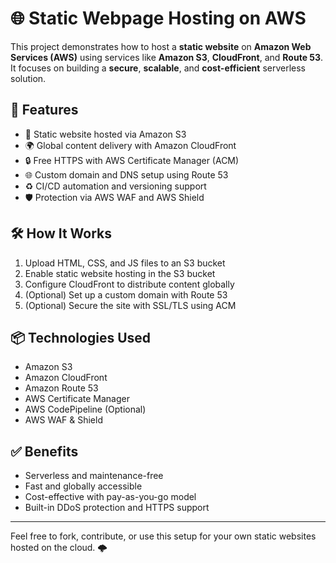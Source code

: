 # 🌐 Static Webpage Hosting on AWS

This project demonstrates how to host a **static website** on **Amazon Web Services (AWS)** using services like **Amazon S3**, **CloudFront**, and **Route 53**. It focuses on building a **secure**, **scalable**, and **cost-efficient** serverless solution.

## 🚀 Features

- 📁 Static website hosted via Amazon S3
- 🌍 Global content delivery with Amazon CloudFront
- 🔒 Free HTTPS with AWS Certificate Manager (ACM)
- 🌐 Custom domain and DNS setup using Route 53
- ♻️ CI/CD automation and versioning support
- 🛡️ Protection via AWS WAF and AWS Shield

## 🛠️ How It Works

1. Upload HTML, CSS, and JS files to an S3 bucket
2. Enable static website hosting in the S3 bucket
3. Configure CloudFront to distribute content globally
4. (Optional) Set up a custom domain with Route 53
5. (Optional) Secure the site with SSL/TLS using ACM

## 📦 Technologies Used

- Amazon S3
- Amazon CloudFront
- Amazon Route 53
- AWS Certificate Manager
- AWS CodePipeline (Optional)
- AWS WAF & Shield

## ✅ Benefits

- Serverless and maintenance-free
- Fast and globally accessible
- Cost-effective with pay-as-you-go model
- Built-in DDoS protection and HTTPS support

---

Feel free to fork, contribute, or use this setup for your own static websites hosted on the cloud. 🌩️
